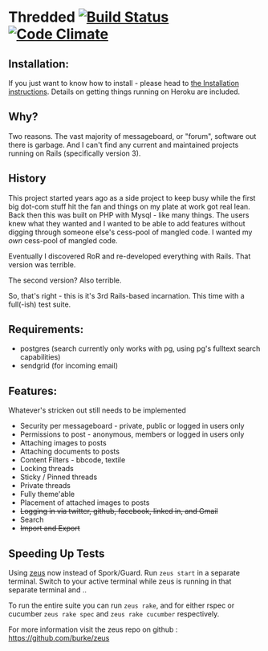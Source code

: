 # Thredded [![Build Status](https://secure.travis-ci.org/jayroh/thredded.png?branch=master)](https://travis-ci.org/jayroh/thredded) [![Code Climate](https://codeclimate.com/badge.png)](https://codeclimate.com/github/jayroh/thredded)

## Installation:

If you just want to know how to install - please head to [the Installation instructions](https://github.com/jayroh/thredded/blob/master/INSTALL.md). Details on getting things running on Heroku are included.

## Why?

Two reasons. The vast majority of messageboard, or "forum", software out there is garbage.  And I can't find any current and maintained projects running on Rails (specifically version 3).

## History

This project started years ago as a side project to keep busy while the first big dot-com stuff hit the fan and things on my plate at work got real lean. Back then this was built on PHP with Mysql - like many things. The users knew what they wanted and I wanted to be able to add features without digging through someone else's cess-pool of mangled code.  I wanted my *own* cess-pool of mangled code.

Eventually I discovered RoR and re-developed everything with Rails.  That version was terrible.

The second version?  Also terrible.

So, that's right - this is it's 3rd Rails-based incarnation. This time with a full(-ish) test suite.

## Requirements:

* postgres (search currently only works with pg, using pg's fulltext search capabilities)
* sendgrid (for incoming email)

## Features:

Whatever's stricken out still needs to be implemented

* Security per messageboard - private, public or logged in users only
* Permissions to post - anonymous, members or logged in users only
* Attaching images to posts
* Attaching documents to posts
* Content Filters - bbcode, textile
* Locking threads
* Sticky / Pinned threads
* Private threads
* Fully theme'able
* Placement of attached images to posts
* <del>Logging in via twitter, github, facebook, linked in, and Gmail</del>
* Search
* <del>Import and Export</del>


## Speeding Up Tests

Using [zeus](https://github.com/burke/zeus) now instead of Spork/Guard. Run `zeus start` in a separate terminal. Switch to your active terminal while zeus is running in that separate terminal and ..

To run the entire suite you can run `zeus rake`, and for either rspec or cucumber `zeus rake spec` and `zeus rake cucumber` respectively.

For more information visit the zeus repo on github : <https://github.com/burke/zeus>
